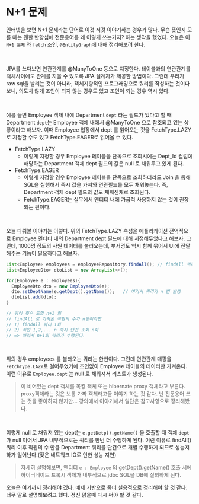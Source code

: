 # N+1 문제

인터넷을 보면 N+1 문제라는 단어로 이것 저것 이야기하는 경우가 많다. 무슨 뜻인지 모를 때는 괜한 반항심에 전문용어를 왜 이렇게 쓰는거지? 하는 생각을 했었다. 오늘은 이 `N+1 문제` 와 `fetch` 조인, `@EntityGraph`에 대해 정리해보려 한다.

<br>

JPA를 쓰다보면 연관관계를 @ManyToOne 등으로 지정한다. 테이블과의 연관관계를 객체사이에도 관계를 지을 수 있도록 JPA 설계자가 제공한 방법이다. 그런데 우리가 raw sql을 날리는 것이 아니라, 객체지향적인 프로그래밍으로 쿼리를 작성하는 것이다보니, 의도치 않게 조인이 되지 않는 경우도 있고 조인이 되는 경우 역시 있다.

<br>

예를 들면 Employee 객체 내에 Department `dept` 라는 필드가 있다고 할 때 Department `dept`는 Employee 객체 내에서 @ManyToOne 으로 참조되고 있는 상황이라고 해보자. 이때 Employee 입장에서 dept 를 읽어오는 것을 FetchType.LAZY로 지정할 수도 있고 FetchType.EAGER로 읽어올 수 있다.

- FetchType.LAZY
  - 이렇게 지정할 경우 Employee 테이블을 단독으로 조회시에는 Dept_Id 컬럼에 해당하는 Department 객체 dept 필드의 값은 null 로 채워두고 있게 된다.
- FetchType.EAGER
  - 이렇게 지정할 경우 Employee 테이블을 단독으로 조회하더라도 Join 을 통해 SQL을 실행해서 즉시 값을 가져와 연관필드를 모두 채워놓는다. 즉, Department 객체 dept 필드의 값도 채워진채로 조회된다.
  - FetchType.EAGER는 실무에서 엔티티 내에 가급적 사용하지 않는 것이 권장되는 편이다.

<br>

오늘 다뤄볼 이야기는 이렇다. 위의 FetchType.LAZY 속성을 애플리케이션 전역적으로 Employee 엔티티 내의 Department dept 필드에 대해 지정해두었다고 해보자. 그런데, 1000명 정도의 사원 데이터를 불러오는데, 부서명도 역시 함께 묶어서 UI에 전달해주는 기능이 필요하다고 해보자. 

```java
List<Employee> employees = employeeRepository.findAll(); // findAll 쿼리 1회
List<EmployeeDto> dtoList = new ArrayList<>();

for(Employee e : employees){
  EmployeeDto dto = new EmployeeDto(e);
  dto.setDeptName(e.getDept().getName()); 	// 여기서 쿼리가 n 번 발생
  dtoList.add(dto);
}

// 쿼리 횟수 도합 n+1 회
// findAll 로 가져온 직원의 수가 n명이라면
// 1) findAll 쿼리 1회
// 2) 직원 1,2,... n 까지 단건 조회 n회
// => 따라서 n+1회 쿼리가 수행된다.
```

<br>

위의 경우 employees 를 불러오는 쿼리는 한번이다. 그런데 연관관계 매핑을 `FetchType.LAZY`로 걸어두었기에 조인없이 Employee 테이블의 데이터만 가져온다. 이런 이유로 `Employee.dept` 는 null 로 채워져서 리스트가 생성된다. 

> 이 비어있는 dept 객체를 목킹 객체 또는 hibernate proxy 객체라고 부른다. proxy객체라는 것은 보통 가짜 객체라고들 이야기 하는 것 같다. 난 전문용어 쓰는 것을 좋아하지 않지만... 강의에서 이야기해서 일단은 참고사항으로 정리해봤다.

<br>

이렇게 null 로 채워져 있는 dept는 `e.getDetp().getName()` 을 호출할 때 객체 `dept` 가 null 이어서 JPA 내부적으로는 쿼리를 한번 더 수행하게 된다. 이런 이유로 findAll() 쿼리 이후 직원의 수 만큼 Department 쿼리를 단건으로 개별 수행하게 되므로 성능저하가 일어난다.(잦은 네트워크 IO로 인한 성능 지연) 

> 자세히 설명해보면, 엔티티 `e : Employee` 의 getDept().getName() 호출 시에 하이버네이트 프록시 객체가 내부적으로 jdbc SQL을 DB에 질의하게 된다.  

오늘은 여기까지 정리해야 겠다. 예제 기반으로 좀더 실용적으로 정리해야 할 것 같다. 너무 말로 설명해보려고 했다. 정신 맑을때 다시 써야 할 것 같다.